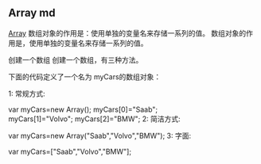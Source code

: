## Array md
[Array](https://www.runoob.com/js/js-obj-array.html)
数组对象的作用是：使用单独的变量名来存储一系列的值。
数组对象的作用是，使用单独的变量名来存储一系列的值。

创建一个数组
创建一个数组，有三种方法。

下面的代码定义了一个名为 myCars的数组对象：

1: 常规方式:

var myCars=new Array();
myCars[0]="Saab";      
myCars[1]="Volvo";
myCars[2]="BMW";
2: 简洁方式:

var myCars=new Array("Saab","Volvo","BMW");
3: 字面:

var myCars=["Saab","Volvo","BMW"];